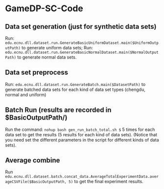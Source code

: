 # GameDP-SC-Code
## Data set generation (just for synthetic data sets)
Run: `edu.ecnu.dll.dataset.run.GenerateBasicUniformDataset.main($UniformOutputPath)` to generate uniform data sets;
Run: `edu.ecnu.dll.dataset.run.GenerateBasicNormalDataset.main($NormalOutputPath)` to generate normal data sets.
 
## Data set preprocess
Run: `edu.ecnu.dll.dataset.run.GenerateBatch.main($DatasetPath)` to generate batched data sets for each kind of data set types (chengdu, normal and uniform)

## Batch Run (results are recorded in $BasicOutputPath/)
Run the command:
`nohup bash gen_run_batch_total.sh $` 5 times for each data set to get the results (5 results for each kind of data sets).
(Notice that you need set the different parameters in the script for different kinds of data sets).


## Average combine
Run `edu.ecnu.dll.dataset.batch.concat_data.AverageTotalExperimentData.averageCSVFile($BasicOutputPath, 5)` to get the final experiment results.

